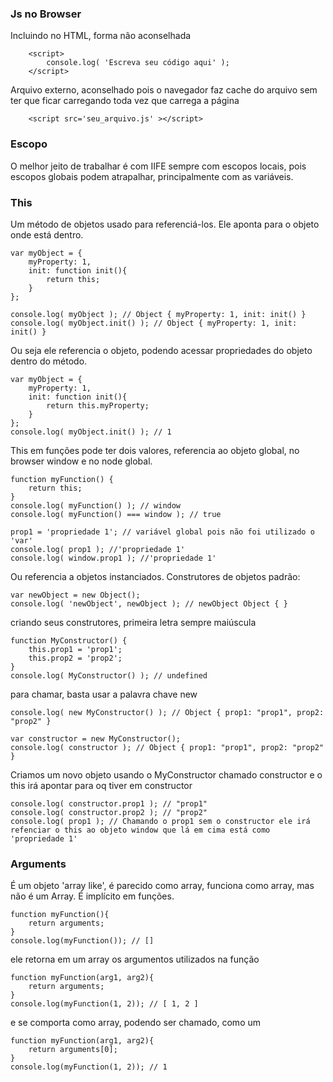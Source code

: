 ### Js no Browser

Incluindo no HTML, forma não aconselhada
```
	<script>
		console.log( 'Escreva seu código aqui' );
	</script>
```
Arquivo externo, aconselhado pois o navegador faz cache do arquivo sem ter que ficar 
carregando toda vez que carrega a página
```
	<script src='seu_arquivo.js' ></script>
```

### Escopo
O melhor jeito de trabalhar é com IIFE sempre com escopos locais, pois escopos globais podem atrapalhar, principalmente com as variáveis.

### This
Um método de objetos usado para referenciá-los. Ele aponta para o objeto onde está dentro.
```
var myObject = {
    myProperty: 1,
    init: function init(){
        return this;
    }
};

console.log( myObject ); // Object { myProperty: 1, init: init() }
console.log( myObject.init() ); // Object { myProperty: 1, init: init() }

```
Ou seja ele referencia o objeto, podendo acessar propriedades do objeto dentro do método.
```
var myObject = {
    myProperty: 1,
    init: function init(){
        return this.myProperty;
    }
};
console.log( myObject.init() ); // 1
```

This em funções pode ter dois valores, referencia ao objeto global, no browser window e no node global.
```
function myFunction() {
    return this;
}
console.log( myFunction() ); // window
console.log( myFunction() === window ); // true

prop1 = 'propriedade 1'; // variável global pois não foi utilizado o 'var'
console.log( prop1 ); //'propriedade 1'
console.log( window.prop1 ); //'propriedade 1'
```

Ou referencia a objetos instanciados. Construtores de objetos padrão:
```
var newObject = new Object();
console.log( 'newObject', newObject ); // newObject Object { }
```

criando seus construtores, primeira letra sempre maiúscula
```
function MyConstructor() {
    this.prop1 = 'prop1';
    this.prop2 = 'prop2';
}
console.log( MyConstructor() ); // undefined
```

para chamar, basta usar a palavra chave new

```
console.log( new MyConstructor() ); // Object { prop1: "prop1", prop2: "prop2" }
```
```
var constructor = new MyConstructor();
console.log( constructor ); // Object { prop1: "prop1", prop2: "prop2" }
```

Criamos um novo objeto usando o MyConstructor chamado constructor e o this irá apontar para oq tiver em constructor

```
console.log( constructor.prop1 ); // "prop1"
console.log( constructor.prop2 ); // "prop2"
console.log( prop1 ); // Chamando o prop1 sem o constructor ele irá refenciar o this ao objeto window que lá em cima está como 'propriedade 1'
```

### Arguments
É um objeto 'array like', é parecido como array, funciona como array, mas não é um Array. É implícito em funções.

```
function myFunction(){
    return arguments;
}
console.log(myFunction()); // []

```
ele retorna em um array os argumentos utilizados na função

```
function myFunction(arg1, arg2){
    return arguments;
}
console.log(myFunction(1, 2)); // [ 1, 2 ]
```

e se comporta como array, podendo ser chamado, como um

```
function myFunction(arg1, arg2){
    return arguments[0];
}
console.log(myFunction(1, 2)); // 1
```
